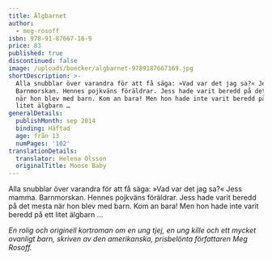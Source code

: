 ```yaml
---
title: Älgbarnet
author:
  - meg-rosoff
isbn: 978-91-87667-16-9
price: 83
published: true
discontinued: false
image: /uploads/boecker/algbarnet-9789187667169.jpg
shortDescription: >-
  Alla snubblar över varandra för att få säga: »Vad var det jag sa?« Jess mamma.
  Barnmorskan. Hennes pojkväns föräldrar. Jess hade varit beredd på det mesta
  när hon blev med barn. Kom an bara! Men hon hade inte varit beredd på ett
  litet älgbarn …
generalDetails:
  publishMonth: sep 2014
  binding: Häftad
  age: från 13
  numPages: '102'
translationDetails:
  translator: Helena Olsson
  originalTitle: Moose Baby
---
```


Alla snubblar över varandra för att få säga: »Vad var det jag sa?« Jess mamma. Barnmorskan. Hennes pojkväns föräldrar. Jess hade varit beredd på det mesta när hon blev med barn. Kom an bara! Men hon hade inte varit beredd på ett litet älgbarn …

_En rolig och originell kortroman om en ung tjej, en ung kille och ett mycket ovanligt barn, skriven av den amerikanska, prisbelönta författaren Meg Rosoff._
